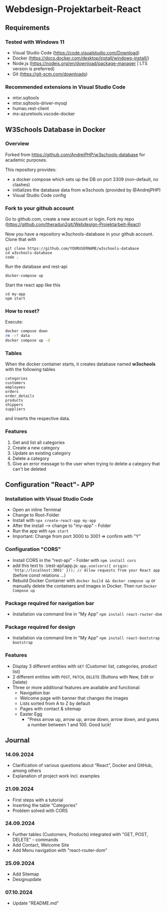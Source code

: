 # Webdesign-Projektarbeit-React

## Requirements

### Tested with Windows 11
- Visual Studio Code (https://code.visualstudio.com/Download)
- Docker (https://docs.docker.com/desktop/install/windows-install/)
- Node.js (https://nodejs.org/en/download/package-manager | LTS version is preferred)
- Git (https://git-scm.com/downloads)

### Recommended extensions in Visual Studio Code
- mtxr.sqltools
- mtxr.sqltools-driver-mysql
- humao.rest-client
- ms-azuretools.vscode-docker

## W3Schools Database in Docker

### Overview

Forked from https://github.com/AndrejPHP/w3schools-database for academic purposes.

This repository provides:

- a docker compose which sets up the DB on port 3309 (non-default, no clashes)
- initializes the database data from w3schools (provided by @AndrejPHP) 
- Visual Studio Code config

### Fork to your github account
Go to github.com, create a new account or login.
Fork my repo (https://github.com/theradun2git/Webdesign-Projektarbeit-React)

Now you have a repository w3schools-database in your github account.
Clone that with
```
git clone https://github.com/YOURUSERNAME/w3schools-database
cd w3schools-database
code .
```

Run the database and rest-api
```
docker-compose up
```

Start the react app like this
```
cd my-app
npm start
```

### How to reset?

Execute:

```bash
docker compose down
rm -rf data
docker compose up -d
```

### Tables

When the docker container starts, it creates database named __w3schools__ with the following tables

    categories
    customers
    employees
    orders
    order_details
    products
    shippers
    suppliers
    
and inserts the respective data. 

### Features
1. Get and list all categories
2. Create a new category
3. Update an existing category
4. Delete a category
5. Give an error message to the user when trying to delete a category that can't be deleted

## Configuration "React"- APP

### Installation with Visual Studio Code
- Open an inline Terminal
- Change to Root-Folder
- Install with `npx create-react-app my-app`
- After the install --> change to "my-app" - Folder
- Run the app with `npm start`
- Important: Change from port 3000 to 3001 => confirm with "Y"

### Configuration "CORS"
- Install CORS in the "rest-api" - Folder with `npm install cors`
- add this text to .\rest-api\app.js: `app.use(cors({ origin: 'http://localhost:3001' })); // Allow requests from your React app` (before const relations ...)
- Rebuild Docker Container with `docker build && docker compose up` or manually delete the containers and images in Docker. Then run `Docker Compose up`

### Package required for navigation bar
- Installation via command line in "My App" `npm install react-router-dom`

### Package required for design
- Installation via command line in "My App" `npm install react-bootstrap bootstrap`

### Features
- Display 3 different entities with `GET` (Customer list, categories, product list)
- 2 different entities with `POST`, `PATCH`, `DELETE` (Buttons with New, Edit or Delete)
- Three or more additional features are available and functional:
  - Navigation bar
  - Welcome page with banner that changes the images
  - Lists sorted from A to Z by default
  - Pages with contact & sitemap
  - Easter Egg
    - "Press arrow up, arrow up, arrow down, arrow down, and guess a number between 1 and 100. Good luck!

## Journal

### 14.09.2024
- Clarification of various questions about “React”, Docker and GitHub, among others
- Explanation of project work incl. examples

### 21.09.2024
- First steps with a tutorial
- Inserting the table “Categories”
- Problem solved with CORS

### 24.09.2024
- Further tables (Customers, Products) integrated with "GET, POST, DELETE" - commands
- Add Contact, Welcome Site 
- Add Menu navigation with "react-router-dom"

### 25.09.2024
- Add Sitemap
- Designupdate

### 07.10.2024
- Update "README.md"
